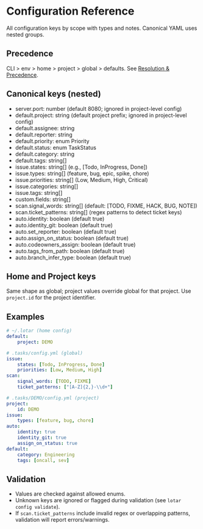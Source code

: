 # Configuration Reference

All configuration keys by scope with types and notes. Canonical YAML uses nested groups.

## Precedence
CLI > env > home > project > global > defaults. See [Resolution & Precedence](./precedence.md).

## Canonical keys (nested)
- server.port: number (default 8080; ignored in project-level config)
- default.project: string (default project prefix; ignored in project-level config)
- default.assignee: string
- default.reporter: string
- default.priority: enum Priority
- default.status: enum TaskStatus
- default.category: string
- default.tags: string[]
- issue.states: string[] (e.g., [Todo, InProgress, Done])
- issue.types: string[] (feature, bug, epic, spike, chore)
- issue.priorities: string[] (Low, Medium, High, Critical)
- issue.categories: string[]
- issue.tags: string[]
- custom.fields: string[]
- scan.signal_words: string[] (default: [TODO, FIXME, HACK, BUG, NOTE])
- scan.ticket_patterns: string[] (regex patterns to detect ticket keys)
- auto.identity: boolean (default true)
- auto.identity_git: boolean (default true)
- auto.set_reporter: boolean (default true)
- auto.assign_on_status: boolean (default true)
- auto.codeowners_assign: boolean (default true)
- auto.tags_from_path: boolean (default true)
- auto.branch_infer_type: boolean (default true)

## Home and Project keys
Same shape as global; project values override global for that project. Use `project.id` for the project identifier.

## Examples
```yaml
# ~/.lotar (home config)
default:
	project: DEMO

# .tasks/config.yml (global)
issue:
	states: [Todo, InProgress, Done]
	priorities: [Low, Medium, High]
scan:
	signal_words: [TODO, FIXME]
	ticket_patterns: ["[A-Z]{2,}-\\d+"]

# .tasks/DEMO/config.yml (project)
project:
	id: DEMO
issue:
	types: [feature, bug, chore]
auto:
	identity: true
	identity_git: true
	assign_on_status: true
default:
	category: Engineering
	tags: [oncall, sev]
```

## Validation
- Values are checked against allowed enums.
- Unknown keys are ignored or flagged during validation (see `lotar config validate`).
- If `scan.ticket_patterns` include invalid regex or overlapping patterns, validation will report errors/warnings.

